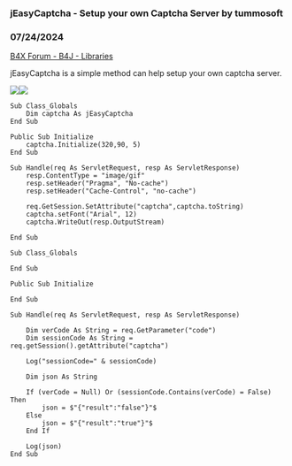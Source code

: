 ### jEasyCaptcha - Setup your own Captcha Server by tummosoft
### 07/24/2024
[B4X Forum - B4J - Libraries](https://www.b4x.com/android/forum/threads/162242/)

jEasyCaptcha is a simple method can help setup your own captcha server.  
  
![](https://www.b4x.com/android/forum/attachments/155633)![](https://www.b4x.com/android/forum/attachments/155634)  
  

```B4X
Sub Class_Globals  
    Dim captcha As jEasyCaptcha  
End Sub  
  
Public Sub Initialize  
    captcha.Initialize(320,90, 5)  
End Sub  
  
Sub Handle(req As ServletRequest, resp As ServletResponse)  
    resp.ContentType = "image/gif"  
    resp.setHeader("Pragma", "No-cache")  
    resp.setHeader("Cache-Control", "no-cache")  
      
    req.GetSession.SetAttribute("captcha",captcha.toString)  
    captcha.setFont("Arial", 12)  
    captcha.WriteOut(resp.OutputStream)  
      
End Sub
```

  
  

```B4X
Sub Class_Globals  
      
End Sub  
  
Public Sub Initialize  
      
End Sub  
  
Sub Handle(req As ServletRequest, resp As ServletResponse)  
      
    Dim verCode As String = req.GetParameter("code")  
    Dim sessionCode As String = req.getSession().getAttribute("captcha")  
      
    Log("sessionCode=" & sessionCode)  
      
    Dim json As String  
      
    If (verCode = Null) Or (sessionCode.Contains(verCode) = False) Then  
        json = $"{"result":"false"}"$         
    Else  
        json = $"{"result":"true"}"$  
    End If  
      
    Log(json)  
End Sub
```